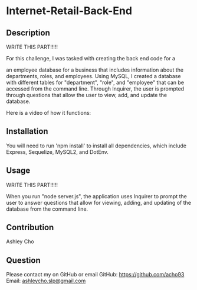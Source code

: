# Internet-Retail-Back-End

## Description
WRITE THIS PART!!!!!

For this challenge, I was tasked with creating the back end code for a 


an employee database for a business that includes information about the departments, roles, and employees. Using MySQL, I created a database with different tables for "department", "role", and "employee" that can be accessed from the command line. Through Inquirer, the user is prompted through questions that allow the user to view, add, and update the database.

Here is a video of how it functions: 

## Installation
You will need to run 'npm install' to install all dependencies, which include Express, Sequelize, MySQL2, and DotEnv.

## Usage

WRITE THIS PART!!!!!

When you run "node server.js", the application uses Inquirer to prompt the user to answer questions that allow for viewing, adding, and updating of the database from the command line.

## Contribution
Ashley Cho

## Question
Please contact my on GitHub or email
GitHub: https://github.com/acho93
Email: ashleycho.slp@gmail.com
